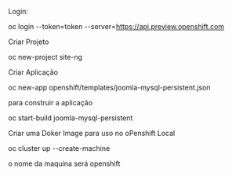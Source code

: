 Login:

oc login --token=token --server=https://api.preview.openshift.com


Criar Projeto

oc new-project site-ng


Criar Aplicação

 oc new-app openshift/templates/joomla-mysql-persistent.json
 
para construir a aplicação

oc start-build joomla-mysql-persistent

Criar uma Doker Image para uso no oPenshift Local

oc cluster up --create-machine

o nome da maquina será openshift


